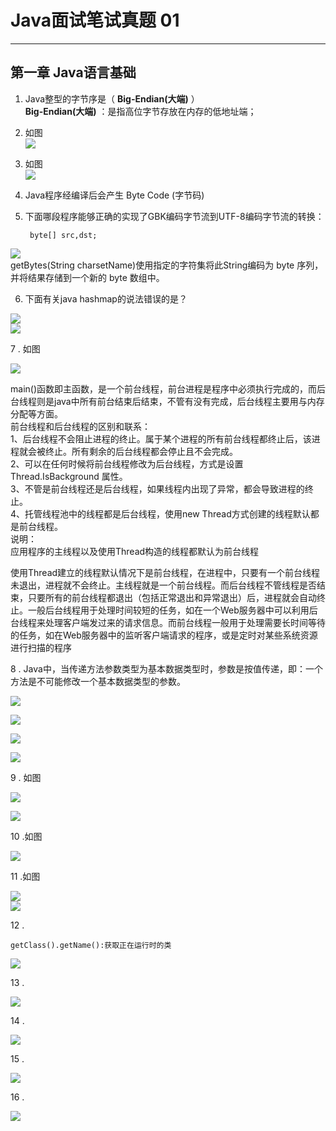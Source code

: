 # Java面试笔试真题 01
<hr>   
  
## 第一章 Java语言基础
1. Java整型的字节序是（ **Big-Endian(大端)** ）  
	**Big-Endian(大端)** ：是指高位字节存放在内存的低地址端；  

2. 如图  
![](https://i.imgur.com/kH8lDJF.jpg)  

3. 如图  
![](https://i.imgur.com/TMey3s8.jpg)  

4. Java程序经编译后会产生 Byte Code (字节码)  

5. 下面哪段程序能够正确的实现了GBK编码字节流到UTF-8编码字节流的转换：   

		byte[] src,dst;
![](https://i.imgur.com/jAp0Qmm.jpg)  
getBytes(String charsetName)使用指定的字符集将此String编码为 byte 序列，并将结果存储到一个新的 byte 数组中。

6. 下面有关java hashmap的说法错误的是？

![](https://i.imgur.com/l89t3Lq.jpg)  
![](https://i.imgur.com/dPTXSQN.jpg)  

7 . 如图

![](https://i.imgur.com/A8ueqCR.jpg)  

main()函数即主函数，是一个前台线程，前台进程是程序中必须执行完成的，而后台线程则是java中所有前台结束后结束，不管有没有完成，后台线程主要用与内存分配等方面。                                                                                           
前台线程和后台线程的区别和联系：  
1、后台线程不会阻止进程的终止。属于某个进程的所有前台线程都终止后，该进程就会被终止。所有剩余的后台线程都会停止且不会完成。  
2、可以在任何时候将前台线程修改为后台线程，方式是设置Thread.IsBackground 属性。  
3、不管是前台线程还是后台线程，如果线程内出现了异常，都会导致进程的终止。  
4、托管线程池中的线程都是后台线程，使用new Thread方式创建的线程默认都是前台线程。  
说明：     
应用程序的主线程以及使用Thread构造的线程都默认为前台线程  
  
使用Thread建立的线程默认情况下是前台线程，在进程中，只要有一个前台线程未退出，进程就不会终止。主线程就是一个前台线程。而后台线程不管线程是否结束，只要所有的前台线程都退出（包括正常退出和异常退出）后，进程就会自动终止。一般后台线程用于处理时间较短的任务，如在一个Web服务器中可以利用后台线程来处理客户端发过来的请求信息。而前台线程一般用于处理需要长时间等待的任务，如在Web服务器中的监听客户端请求的程序，或是定时对某些系统资源进行扫描的程序  

8 . Java中，当传递方法参数类型为基本数据类型时，参数是按值传递，即：一个方法是不可能修改一个基本数据类型的参数。  
  
![](https://i.imgur.com/kmpP8p9.jpg)  
  
![](https://i.imgur.com/bFcMiXS.jpg)  
  
![](https://i.imgur.com/2btByIS.jpg)  
  
![](https://i.imgur.com/A98nfOc.jpg)  
  
9 . 如图
   
![](https://i.imgur.com/yCRxd4u.jpg)  
  
![](https://i.imgur.com/mIalKUj.jpg)  
  
10 .如图  
  
![](https://i.imgur.com/Q2mPbCQ.jpg)  
  
11 .如图    
  
![](https://i.imgur.com/7qbXt4m.jpg)  
![](https://i.imgur.com/aVjK3ac.jpg)  
  
12 .  

	getClass().getName():获取正在运行时的类  
![](https://i.imgur.com/fhpxWrN.jpg)    
  
13 .    
  
![](https://i.imgur.com/TiCztgn.jpg)  
  
14 .    
 
![](https://i.imgur.com/NUgCanY.jpg)  
  
15 .    
  
![](https://i.imgur.com/2kghP4y.jpg)  
  
16 .    
  
![](https://i.imgur.com/iVo8HOt.jpg)  
  
